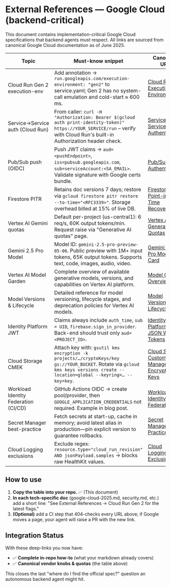 # External References — Google Cloud (backend-critical)

This document contains implementation-critical Google Cloud specifications that backend agents must respect.
All links are sourced from canonical Google Cloud documentation as of June 2025.

| Topic | Must-know snippet | Canonical URL |
|-------|------------------|---------------|
| Cloud Run Gen 2 execution-env | Add annotation → `run.googleapis.com/execution-environment: "gen2"` to service.yaml; Gen 2 has no system-call emulation and cold-start ≈ 600 ms. | [Cloud Run Execution Environments](https://cloud.google.com/run/docs/configuration/execution-environments) |
| Service→Service auth (Cloud Run) | From caller: `curl -H "Authorization: Bearer $(gcloud auth print-identity-token)" https://YOUR_SERVICE/run` – verify with Cloud Run's built-in Authorization header check. | [Service-to-Service Authentication](https://cloud.google.com/run/docs/authenticating/service-to-service) |
| Pub/Sub push (OIDC) | Push JWT claims → `aud=<pushEndpoint>`, `iss=pubsub.googleapis.com`, `sub=serviceAccount:<SA_EMAIL>`. Validate signature with Google certs bundle. | [Pub/Sub Push Authentication](https://cloud.google.com/pubsub/docs/authenticate-push-subscriptions) |
| Firestore PITR | Retains doc versions 7 days; restore via `gcloud firestore pitr restore --to-time="<RFC3339>"`. Storage overhead billed at 15% of live DB. | [Firestore Point-in-Time Recovery](https://cloud.google.com/firestore/docs/pitr) |
| Vertex AI Gemini quotas | Default per-project (us-central1): 6 req/s, 60K output tokens/min. Request raise via "Generative AI quotas" page. | [Vertex AI Generative AI Quotas](https://cloud.google.com/vertex-ai/generative-ai/docs/quotas) |
| Gemini 2.5 Pro Model | Model ID: `gemini-2.5-pro-preview-05-06`. Public preview with 1M+ input tokens, 65K output tokens. Supports text, code, images, audio, video. | [Gemini 2.5 Pro Model Card](https://cloud.google.com/vertex-ai/generative-ai/docs/models/gemini/2-5-pro) |
| Vertex AI Model Garden | Complete overview of available generative models, versions, and capabilities on Vertex AI platform. | [Model Garden Overview](https://cloud.google.com/vertex-ai/generative-ai/docs/models) |
| Model Versions & Lifecycle | Detailed reference for model versioning, lifecycle stages, and deprecation policies for Vertex AI models. | [Model Versions and Lifecycle](https://cloud.google.com/vertex-ai/generative-ai/docs/model-reference/overview) |
| Identity Platform JWT | Claims always include `auth_time`, `sub = UID`, `firebase.sign_in_provider`. Back-end should trust only `aud=<PROJECT_ID>`. | [Identity Platform JSON Web Tokens](https://cloud.google.com/identity-platform/docs/json-web-tokens) |
| Cloud Storage CMEK | Attach key with: `gsutil kms encryption -k projects/…/cryptoKeys/key gs://YOUR_BUCKET`. Rotate via `gcloud kms keys versions create --location=global --keyring=… --key=key`. | [Cloud Storage Customer-Managed Encryption Keys](https://cloud.google.com/storage/docs/encryption/customer-managed-keys) |
| Workload Identity Federation (CI/CD) | GitHub Actions OIDC → create pool/provider, then `GOOGLE_APPLICATION_CREDENTIALS` not required. Example in blog post. | [Workload Identity Federation](https://cloud.google.com/iam/docs/workload-identity-federation) |
| Secret Manager best-practice | Fetch secrets at start-up, cache in memory; avoid latest alias in production—pin explicit version to guarantee rollbacks. | [Secret Manager Best Practices](https://cloud.google.com/secret-manager/docs/best-practices) |
| Cloud Logging exclusions | Exclude regex: `resource.type="cloud_run_revision" AND jsonPayload.samples` → blocks raw HealthKit values. | [Cloud Logging Exclusions](https://cloud.google.com/logging/docs/exclusions) |

## How to use

1. **Copy the table into your repo.** ✅ (This document)
2. **In each tech-specific doc** (google-cloud-2025.md, security.md, etc.) add a short line:
   "See External References → Cloud Run Gen 2 for the latest flags."
3. **(Optional)** add a CI step that 404-checks every URL above; if Google moves a page, your agent will raise a PR with the new link.

## Integration Status

With these deep-links you now have:
- ✅ **Complete in-repo how-to** (what your markdown already covers)
- ✅ **Canonical vendor knobs & quotas** (the table above)

This closes the last "where do I find the official spec?" question an autonomous backend agent might hit.
